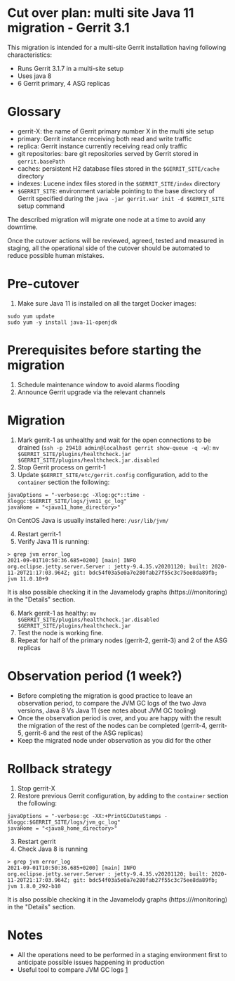 Cut over plan: multi site Java 11 migration - Gerrit 3.1
==

This migration is intended for a multi-site Gerrit installation having following
characteristics:

* Runs Gerrit 3.1.7 in a multi-site setup
* Uses java 8
* 6 Gerrit primary, 4 ASG replicas

Glossary
==

* gerrit-X: the name of Gerrit primary number X in the multi site setup
* primary: Gerrit instance receiving both read and write traffic
* replica: Gerrit instance currently receiving read only traffic
* git repositories: bare git repositories served by Gerrit stored
  in `gerrit.basePath`
* caches: persistent H2 database files stored in the `$GERRIT_SITE/cache`
  directory
* indexes: Lucene index files stored in the `$GERRIT_SITE/index` directory
* `$GERRIT_SITE`: environment variable pointing to the base directory of Gerrit
  specified during the `java -jar gerrit.war init -d $GERRIT_SITE` setup command

The described migration will migrate one node at a time to avoid any downtime.

Once the cutover actions will be reviewed, agreed, tested and measured in
staging, all the operational side of the cutover should be automated to reduce
possible human mistakes.

Pre-cutover
==

1. Make sure Java 11 is installed on all the target Docker images:
```
sudo yum update
sudo yum -y install java-11-openjdk
```

Prerequisites before starting the migration
==

1. Schedule maintenance window to avoid alarms flooding
2. Announce Gerrit upgrade via the relevant channels

Migration
==

1. Mark gerrit-1 as unhealthy and wait for the open connections to be drained (`ssh -p 29418 admin@localhost gerrit show-queue -q -w`):
`mv $GERRIT_SITE/plugins/healthcheck.jar $GERRIT_SITE/plugins/healthcheck.jar.disabled`
2. Stop Gerrit process on gerrit-1
3. Update `$GERRIT_SITE/etc/gerrit.config` configuration, add to the `container` section the following:

```
javaOptions = "-verbose:gc -Xlog:gc*::time -Xloggc:$GERRIT_SITE/logs/jvm11_gc_log"
javaHome = "<java11_home_directory>"
```
On CentOS Java is usually installed here: `/usr/lib/jvm/`

4. Restart gerrit-1
5. Verify Java 11 is running:
```
> grep jvm error_log
2021-09-01T10:50:36.685+0200] [main] INFO  org.eclipse.jetty.server.Server : jetty-9.4.35.v20201120; built: 2020-11-20T21:17:03.964Z; git: bdc54f03a5e0a7e280fab27f55c3c75ee8da89fb; jvm 11.0.10+9
```
It is also possible checking it in the Javamelody graphs (https://<gerrit-hostoname>/monitoring)
in the "Details" section.

6. Mark gerrit-1 as healthy:
`mv $GERRIT_SITE/plugins/healthcheck.jar.disabled $GERRIT_SITE/plugins/healthcheck.jar`
7. Test the node is working fine.
8. Repeat for half of the primary nodes (gerrit-2, gerrit-3) and 2 of the ASG replicas

Observation period (1 week?)
===
* Before completing the migration is good practice to leave an observation period, to compare the JVM GC logs of the two Java versions, Java 8 Vs Java 11 (see notes about JVM GC tooling)
* Once the observation period is over, and you are happy with the result the migration of the rest of the nodes can be completed (gerrit-4, gerrit-5, gerrit-6 and the rest of the ASG replicas)
* Keep the migrated node under observation as you did for the other

Rollback strategy
===

1. Stop gerrit-X
2. Restore previous Gerrit configuration, by adding to the `container` section the following:

```
javaOptions = "-verbose:gc -XX:+PrintGCDateStamps -Xloggc:$GERRIT_SITE/logs/jvm_gc_log"
javaHome = "<java8_home_directory>"
```
3. Restart gerrit
4. Check Java 8 is running
```
> grep jvm error_log
2021-09-01T10:50:36.685+0200] [main] INFO  org.eclipse.jetty.server.Server : jetty-9.4.35.v20201120; built: 2020-11-20T21:17:03.964Z; git: bdc54f03a5e0a7e280fab27f55c3c75ee8da89fb; jvm 1.8.0_292-b10
```
It is also possible checking it in the Javamelody graphs (https://<gerrit-hostoname>/monitoring)
in the "Details" section.

Notes
==

* All the operations need to be performed in a staging environment first to
  anticipate possible issues happening in production
* Useful tool to compare JVM GC logs [1]

[1]: https://gceasy.io/
